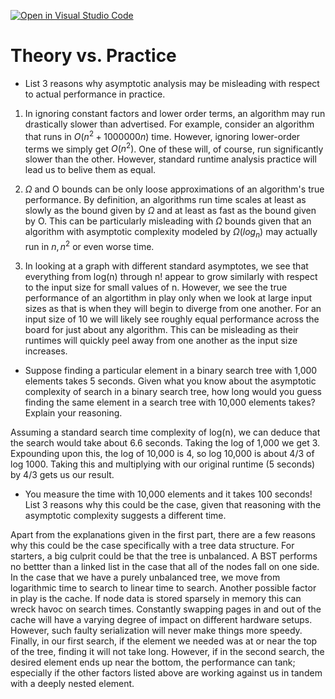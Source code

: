 [![Open in Visual Studio Code](https://classroom.github.com/assets/open-in-vscode-718a45dd9cf7e7f842a935f5ebbe5719a5e09af4491e668f4dbf3b35d5cca122.svg)](https://classroom.github.com/online_ide?assignment_repo_id=11974266&assignment_repo_type=AssignmentRepo)
# Theory vs. Practice

- List 3 reasons why asymptotic analysis may be misleading with respect to
  actual performance in practice.

1. In ignoring constant factors and lower order terms, an algorithm may run drastically slower than advertised. For example, consider an algorithm that runs in $O(n^2 + 1000000n)$ time. However, ignoring lower-order terms we simply get $O(n^2)$. One of these will, of course, run significantly slower than the other. However, standard runtime analysis practice will lead us to belive them as equal.

2. $\Omega$ and O bounds can be only loose approximations of an algorithm's true performance. By definition, an algorithms run time scales at least as slowly as the bound given by $\Omega$ and at least as fast as the bound given by O. This can be particularly misleading with $\Omega$ bounds given that an algorithm with asymptotic complexity modeled by $\Omega(log_n)$ may actually run in $n, n^2$ or even worse time.

3. In looking at a graph with different standard asymptotes, we see that everything from log(n) through n! appear to grow similarly with respect to the input size for small values of n. However, we see the true performance of an algortithm in play only when we look at large input sizes as that is when they will begin to diverge from one another. For an input size of 10 we will likely see roughly equal performance across the board for just about any algorithm. This can be misleading as their runtimes will quickly peel away from one another as the input size increases.

- Suppose finding a particular element in a binary search tree with 1,000
  elements takes 5 seconds. Given what you know about the asymptotic complexity
  of search in a binary search tree, how long would you guess finding the same
  element in a search tree with 10,000 elements takes? Explain your reasoning.

Assuming a standard search time complexity of log(n), we can deduce that the search would take about 6.6 seconds. Taking the log of 1,000 we get 3. Expounding upon this, the log of 10,000 is 4, so log 10,000 is about 4/3 of log 1000. Taking this and multiplying with our original runtime (5 seconds) by 4/3 gets us our result.

- You measure the time with 10,000 elements and it takes 100 seconds! List 3
  reasons why this could be the case, given that reasoning with the asymptotic
  complexity suggests a different time.

Apart from the explanations given in the first part, there are a few reasons why this could be the case specifically with a tree data structure. For starters, a big culprit could be that the tree is unbalanced. A BST performs no bettter than a linked list in the case that all of the nodes fall on one side. In the case that we have a purely unbalanced tree, we move from logarithmic time to search to linear time to search. Another possible factor in play is the cache. If node data is stored sparsely in memory this can wreck havoc on search times. Constantly swapping pages in and out of the cache will have a varying degree of impact on different hardware setups. However, such faulty serialization will never make things more speedy. Finally, in our first search, if the element we needed was at or near the top of the tree, finding it will not take long. However, if in the second search, the desired element ends up near the bottom, the performance can tank; especially if the other factors listed above are working against us in tandem with a deeply nested element.
